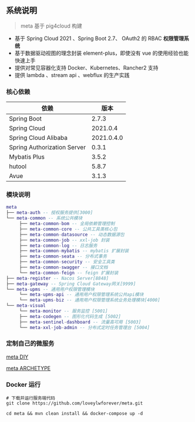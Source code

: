 ## 系统说明

> meta 基于 pig4cloud 构建

- 基于 Spring Cloud 2021 、Spring Boot 2.7、 OAuth2 的 RBAC **权限管理系统**
- 基于数据驱动视图的理念封装 element-plus，即使没有 vue 的使用经验也能快速上手
- 提供对常见容器化支持 Docker、Kubernetes、Rancher2 支持
- 提供 lambda 、stream api 、webflux 的生产实践

### 核心依赖

| 依赖                   | 版本         |
| ---------------------- |------------|
| Spring Boot            | 2.7.3      |
| Spring Cloud           | 2021.0.4   |
| Spring Cloud Alibaba   | 2021.0.4.0 |
| Spring Authorization Server | 0.3.1      |
| Mybatis Plus           | 3.5.2      |
| hutool                 | 5.8.7      |
| Avue                   | 3.1.3      |

### 模块说明

```lua
meta
├── meta-auth -- 授权服务提供[3000]
└── meta-common -- 系统公共模块
     ├── meta-common-bom -- 全局依赖管理控制
     ├── meta-common-core -- 公共工具类核心包
     ├── meta-common-datasource -- 动态数据源包
     ├── meta-common-job -- xxl-job 封装
     ├── meta-common-log -- 日志服务
     ├── meta-common-mybatis -- mybatis 扩展封装
     ├── meta-common-seata -- 分布式事务
     ├── meta-common-security -- 安全工具类
     ├── meta-common-swagger -- 接口文档
     └── meta-common-feign -- feign 扩展封装
├── meta-register -- Nacos Server[8848]
├── meta-gateway -- Spring Cloud Gateway网关[9999]
└── meta-upms -- 通用用户权限管理模块
     └── meta-upms-api -- 通用用户权限管理系统公共api模块
     └── meta-upms-biz -- 通用用户权限管理系统业务处理模块[4000]
└── meta-visual
     └── meta-monitor -- 服务监控 [5001]
     ├── meta-codegen -- 图形化代码生成 [5002]
     ├── meta-sentinel-dashboard -- 流量高可用 [5003]
     └── meta-xxl-job-admin -- 分布式定时任务管理台 [5004]
```

### 定制自己的微服务

[meta DIY](https://pig4cloud.com/#/common/diy)

[meta ARCHETYPE](https://pig4cloud.com/#/common/archetype)

### Docker 运行

```
# 下载并运行服务端代码
git clone https://github.com/loveylwforever/meta.git

cd meta && mvn clean install && docker-compose up -d
```
